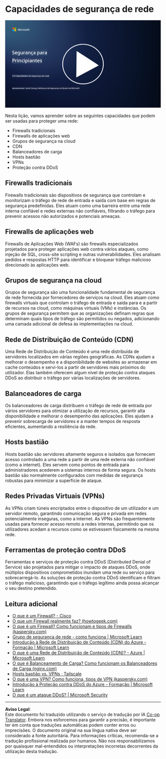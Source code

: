 <!--
CO_OP_TRANSLATOR_METADATA:
{
  "original_hash": "c3aba077bb98eebc925dd58d870229ab",
  "translation_date": "2025-09-03T17:12:47+00:00",
  "source_file": "3.3 Network security capabilities.md",
  "language_code": "pt"
}
-->
# Capacidades de segurança de rede

[![Assista ao vídeo](../../translated_images/3-3_placeholder.1a1265ccd17434df15e62f7e405fd8fc6a956414505c1266772f33d926e17f22.pt.png)](https://learn-video.azurefd.net/vod/player?id=b2a4a548-d129-4add-ba68-eca416ec65bc)

Nesta lição, vamos aprender sobre as seguintes capacidades que podem ser usadas para proteger uma rede:

 - Firewalls tradicionais
 - Firewalls de aplicações web
 - Grupos de segurança na cloud
 - CDN
 - Balanceadores de carga
 - Hosts bastião
 - VPNs
 - Proteção contra DDoS

## Firewalls tradicionais

Firewalls tradicionais são dispositivos de segurança que controlam e monitorizam o tráfego de rede de entrada e saída com base em regras de segurança predefinidas. Eles atuam como uma barreira entre uma rede interna confiável e redes externas não confiáveis, filtrando o tráfego para prevenir acessos não autorizados e potenciais ameaças.

## Firewalls de aplicações web

Firewalls de Aplicações Web (WAFs) são firewalls especializados projetados para proteger aplicações web contra vários ataques, como injeção de SQL, cross-site scripting e outras vulnerabilidades. Eles analisam pedidos e respostas HTTP para identificar e bloquear tráfego malicioso direcionado às aplicações web.

## Grupos de segurança na cloud

Grupos de segurança são uma funcionalidade fundamental de segurança de rede fornecida por fornecedores de serviços na cloud. Eles atuam como firewalls virtuais que controlam o tráfego de entrada e saída para e a partir de recursos na cloud, como máquinas virtuais (VMs) e instâncias. Os grupos de segurança permitem que as organizações definam regras que determinam quais tipos de tráfego são permitidos ou negados, adicionando uma camada adicional de defesa às implementações na cloud.

## Rede de Distribuição de Conteúdo (CDN)

Uma Rede de Distribuição de Conteúdo é uma rede distribuída de servidores localizados em várias regiões geográficas. As CDNs ajudam a melhorar o desempenho e a disponibilidade de websites ao armazenar em cache conteúdos e servi-los a partir de servidores mais próximos do utilizador. Elas também oferecem algum nível de proteção contra ataques DDoS ao distribuir o tráfego por várias localizações de servidores.

## Balanceadores de carga

Os balanceadores de carga distribuem o tráfego de rede de entrada por vários servidores para otimizar a utilização de recursos, garantir alta disponibilidade e melhorar o desempenho das aplicações. Eles ajudam a prevenir sobrecarga de servidores e a manter tempos de resposta eficientes, aumentando a resiliência da rede.

## Hosts bastião

Hosts bastião são servidores altamente seguros e isolados que fornecem acesso controlado a uma rede a partir de uma rede externa não confiável (como a internet). Eles servem como pontos de entrada para administradores acederem a sistemas internos de forma segura. Os hosts bastião são normalmente configurados com medidas de segurança robustas para minimizar a superfície de ataque.

## Redes Privadas Virtuais (VPNs)

As VPNs criam túneis encriptados entre o dispositivo de um utilizador e um servidor remoto, garantindo comunicação segura e privada em redes potencialmente inseguras, como a internet. As VPNs são frequentemente usadas para fornecer acesso remoto a redes internas, permitindo que os utilizadores acedam a recursos como se estivessem fisicamente na mesma rede.

## Ferramentas de proteção contra DDoS

Ferramentas e serviços de proteção contra DDoS (Distributed Denial of Service) são projetados para mitigar o impacto de ataques DDoS, onde múltiplos dispositivos comprometidos inundam uma rede ou serviço para sobrecarregá-lo. As soluções de proteção contra DDoS identificam e filtram o tráfego malicioso, garantindo que o tráfego legítimo ainda possa alcançar o seu destino pretendido.

## Leitura adicional

- [O que é um Firewall? - Cisco](https://www.cisco.com/c/en/us/products/security/firewalls/what-is-a-firewall.html#~types-of-firewalls)
- [O que um Firewall realmente faz? (howtogeek.com)](https://www.howtogeek.com/144269/htg-explains-what-firewalls-actually-do/)
- [O que é um Firewall? Como funcionam e tipos de Firewalls (kaspersky.com)](https://www.kaspersky.com/resource-center/definitions/firewall)
- [Grupo de segurança de rede - como funciona | Microsoft Learn](https://learn.microsoft.com/azure/virtual-network/network-security-group-how-it-works)
- [Introdução à Rede de Distribuição de Conteúdo (CDN) do Azure - Formação | Microsoft Learn](https://learn.microsoft.com/training/modules/intro-to-azure-content-delivery-network/?WT.mc_id=academic-96948-sayoung)
- [O que é uma Rede de Distribuição de Conteúdo (CDN)? - Azure | Microsoft Learn](https://learn.microsoft.com/azure/cdn/cdn-overview?WT.mc_id=academic-96948-sayoung)
- [O que é Balanceamento de Carga? Como funcionam os Balanceadores de Carga (nginx.com)](https://www.nginx.com/resources/glossary/load-balancing/)
- [Hosts bastião vs. VPNs · Tailscale](https://tailscale.com/learn/bastion-hosts-vs-vpns/)
- [O que é uma VPN? Como funciona, tipos de VPN (kaspersky.com)](https://www.kaspersky.com/resource-center/definitions/what-is-a-vpn)
- [Introdução à Proteção contra DDoS do Azure - Formação | Microsoft Learn](https://learn.microsoft.com/training/modules/introduction-azure-ddos-protection/?WT.mc_id=academic-96948-sayoung)
- [O que é um ataque DDoS? | Microsoft Security](https://www.microsoft.com/security/business/security-101/what-is-a-ddos-attack?WT.mc_id=academic-96948-sayoung)

---

**Aviso Legal**:  
Este documento foi traduzido utilizando o serviço de tradução por IA [Co-op Translator](https://github.com/Azure/co-op-translator). Embora nos esforcemos para garantir a precisão, é importante ter em conta que traduções automáticas podem conter erros ou imprecisões. O documento original na sua língua nativa deve ser considerado a fonte autoritária. Para informações críticas, recomenda-se a tradução profissional realizada por humanos. Não nos responsabilizamos por quaisquer mal-entendidos ou interpretações incorretas decorrentes da utilização desta tradução.